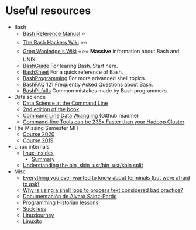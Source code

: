 # Useful resources

- Bash
   - [Bash Reference Manual](https://www.gnu.org/software/bash/manual/bash.html) ⭐
   - [The Bash Hackers Wiki](https://wiki.bash-hackers.org) ⭐⭐
   - [Greg Wooledge's Wiki](http://mywiki.wooledge.org/) ⭐⭐⭐ **Massive** information about Bash and UNIX.
    - [BashGuide](http://mywiki.wooledge.org/BashGuide) For learing Bash. Start here.
    - [BashSheet](http://mywiki.wooledge.org/BashSheet) For a quick reference of Bash.
    - [BashProgramming](http://mywiki.wooledge.org/BashProgramming) For more advanced shell topics.
    - [BashFAQ](http://mywiki.wooledge.org/BashFAQ) 121 Frequently Asked Questions about Bash.
    - [BashPitfalls](http://mywiki.wooledge.org/BashPitfalls) Common mistakes made by Bash programmers.
- Data science
   - [Data Science at the Command Line](https://www.datascienceatthecommandline.com)
    - [2nd edition of the book](https://datascienceatthecommandline.com/2e) 
   - [Command Line Data Wrangling](https://github.com/rufuspollock/command-line-data-wrangling) (Github readme)
   - [Command-line Tools can be 235x Faster than your Hadoop Cluster](https://adamdrake.com/command-line-tools-can-be-235x-faster-than-your-hadoop-cluster.html)
- The Missing Semester MIT
   - [Course 2020](https://missing.csail.mit.edu/2020)
   - [Course 2019](https://missing.csail.mit.edu/2019)
- Linux internals
   - [linux-insides](https://github.com/0xAX/linux-insides/blob/master/SUMMARY.md)
     - [Summary](https://github.com/0xAX/linux-insides/blob/master/SUMMARY.md)
   - [Understanding the bin, sbin, usr/bin, usr/sbin split](http://lists.busybox.net/pipermail/busybox/2010-December/074114.html)
- Misc
   - [Everything you ever wanted to know about terminals (but were afraid to ask)](http://xn--rpa.cc/irl/term.html)
   - [Why is using a shell loop to process text considered bad practice?](https://unix.stackexchange.com/questions/169716/why-is-using-a-shell-loop-to-process-text-considered-bad-practice)
   - [Documentación de Alvaro Sainz-Pardo](http://docs.alvarosainzpardo.com)
   - [Programming Historian lessons](http://programminghistorian.org/en/lessons)
   - [Suck less](https://suckless.org)
   - [Linuxjourney](https://linuxjourney.com)
   - [Linuxito](https://www.linuxito.com)
